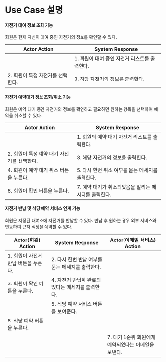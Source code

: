 # Use Case 설명

#### 자전거 대여 정보 조회 기능
회원은 현재 자신이 대여 중인 자전거의 정보를 확인할 수 있다.

|Actor Action|System Response|
|--|--|
||1. 회원이 대여 중인 자전거 리스트를 출력한다.|
|2. 회원이 특정 자전거를 선택한다.|3. 해당 자전거의 정보를 출력한다.|

#### 자전거 예약대기 정보 조회/취소 기능

회원은 예약 대기 중인 자전거의 정보를 확인하고 필요하면 원하는 항목을 선택하여 예약을 취소할 수 있다.

|Actor Action|System Response|
|--|--|
||1. 회원의 예약 대기 자전거 리스트를 출력한다.|
|2. 회원이 특정 예약 대기 자전거를 선택한다.|3. 해당 자전거의 정보를 출력한다.|
|4. 회원이 예약 대기 취소 버튼을 누른다.|5. 다시 한번 취소 여부를 묻는 메세지를 출력한다.|
|6. 회원이 확인 버튼을 누른다.|7. 예약 대기가 취소되었음을 알리는 메시지를 출력한다.|

#### 자전거 반납 및 식당 예약 서비스 연계 기능
회원은 지정된 대여소에 자전거를 반납할 수 있다. 반납 후 원하는 경우 외부 서비스와 연동하여 근처 식당을 예약할 수 있다.

|Actor(회원) Action|System Response|Actor(이메일 서비스) Action|
|--|--|--|
|1. 회원이 자전거 반납 버튼을 누른다.|2. 다시 한번 반납 여부를 묻는 메세지를 출력한다.|
|3. 회원이 확인 버튼을 누른다.|4. 자전거 반납이 완료되었다는 메세지를 출력한다.
|  |5. 식당 예약 서비스 버튼을 보여준다.||
|6. 식당 예약 버튼을 누른다.||
|||7. 대기 1순위 회원에게 예약되었다는 이메일을 보낸다.|

